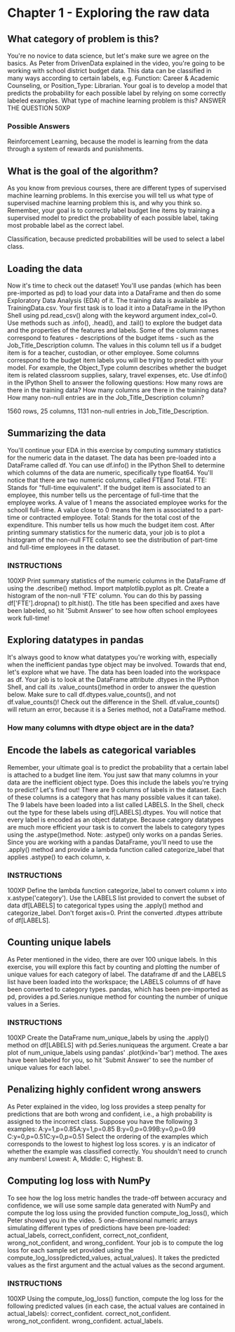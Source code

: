 # Chapter 1 - Exploring the raw data

## What category of problem is this?
You're no novice to data science, but let's make sure we agree on the basics.
As Peter from DrivenData explained in the video, you're going to be working with school district budget data. This data can be classified in many ways according to certain labels, e.g. Function: Career & Academic Counseling, or Position_Type: Librarian.
Your goal is to develop a model that predicts the probability for each possible label by relying on some correctly labeled examples.
What type of machine learning problem is this?
ANSWER THE QUESTION
50XP
### Possible Answers
Reinforcement Learning, because the model is learning from the data through a system of rewards and punishments.

## What is the goal of the algorithm?
As you know from previous courses, there are different types of supervised machine learning problems. In this exercise you will tell us what type of supervised machine learning problem this is, and why you think so.
Remember, your goal is to correctly label budget line items by training a supervised model to predict the probability of each possible label, taking most probable label as the correct label.


Classification, because predicted probabilities will be used to select a label class.


## Loading the data
Now it's time to check out the dataset! You'll use pandas (which has been pre-imported as pd) to load your data into a DataFrame and then do some Exploratory Data Analysis (EDA) of it.
The training data is available as TrainingData.csv. Your first task is to load it into a DataFrame in the IPython Shell using pd.read_csv() along with the keyword argument index_col=0.
Use methods such as .info(), .head(), and .tail() to explore the budget data and the properties of the features and labels.
Some of the column names correspond to features - descriptions of the budget items - such as the Job_Title_Description column. The values in this column tell us if a budget item is for a teacher, custodian, or other employee.
Some columns correspond to the budget item labels you will be trying to predict with your model. For example, the Object_Type column describes whether the budget item is related classroom supplies, salary, travel expenses, etc.
Use df.info() in the IPython Shell to answer the following questions:
How many rows are there in the training data?
How many columns are there in the training data?
How many non-null entries are in the Job_Title_Description column?


1560 rows, 25 columns, 1131 non-null entries in Job_Title_Description.


## Summarizing the data
You'll continue your EDA in this exercise by computing summary statistics for the numeric data in the dataset. The data has been pre-loaded into a DataFrame called df.
You can use df.info() in the IPython Shell to determine which columns of the data are numeric, specifically type float64. You'll notice that there are two numeric columns, called FTEand Total.
FTE: Stands for "full-time equivalent". If the budget item is associated to an employee, this number tells us the percentage of full-time that the employee works. A value of 1 means the associated employee works for the schooll full-time. A value close to 0 means the item is associated to a part-time or contracted employee.
Total: Stands for the total cost of the expenditure. This number tells us how much the budget item cost.
After printing summary statistics for the numeric data, your job is to plot a histogram of the non-null FTE column to see the distribution of part-time and full-time employees in the dataset.
### INSTRUCTIONS
100XP
Print summary statistics of the numeric columns in the DataFrame df using the .describe() method.
Import matplotlib.pyplot as plt.
Create a histogram of the non-null 'FTE' column. You can do this by passing df['FTE'].dropna() to plt.hist().
The title has been specified and axes have been labeled, so hit 'Submit Answer' to see how often school employees work full-time!

## Exploring datatypes in pandas
It's always good to know what datatypes you're working with, especially when the inefficient pandas type object may be involved. Towards that end, let's explore what we have.
The data has been loaded into the workspace as df. Your job is to look at the DataFrame attribute .dtypes in the IPython Shell, and call its .value_counts()method in order to answer the question below.
Make sure to call df.dtypes.value_counts(), and not df.value_counts()! Check out the difference in the Shell. df.value_counts() will return an error, because it is a Series method, not a DataFrame method.

### How many columns with dtype object are in the data?


## Encode the labels as categorical variables
Remember, your ultimate goal is to predict the probability that a certain label is attached to a budget line item. You just saw that many columns in your data are the inefficient object type. Does this include the labels you're trying to predict? Let's find out!
There are 9 columns of labels in the dataset. Each of these columns is a category that has many possible values it can take). The 9 labels have been loaded into a list called LABELS. In the Shell, check out the type for these labels using df[LABELS].dtypes.
You will notice that every label is encoded as an object datatype. Because category datatypes are much more efficient your task is to convert the labels to category types using the .astype()method.
Note: .astype() only works on a pandas Series. Since you are working with a pandas DataFrame, you'll need to use the .apply() method and provide a lambda function called categorize_label that applies .astype() to each column, x.
### INSTRUCTIONS
100XP
Define the lambda function categorize_label to convert column x into x.astype('category').
Use the LABELS list provided to convert the subset of data df[LABELS] to categorical types using the .apply() method and categorize_label. Don't forget axis=0.
Print the converted .dtypes attribute of df[LABELS].

## Counting unique labels
As Peter mentioned in the video, there are over 100 unique labels. In this exercise, you will explore this fact by counting and plotting the number of unique values for each category of label.
The dataframe df and the LABELS list have been loaded into the workspace; the LABELS columns of df have been converted to category types.
pandas, which has been pre-imported as pd, provides a pd.Series.nunique method for counting the number of unique values in a Series.
### INSTRUCTIONS
100XP
Create the DataFrame num_unique_labels by using the .apply() method on df[LABELS] with pd.Series.nuniqueas the argument.
Create a bar plot of num_unique_labels using pandas' .plot(kind='bar') method.
The axes have been labeled for you, so hit 'Submit Answer' to see the number of unique values for each label.
## Penalizing highly confident wrong answers
As Peter explained in the video, log loss provides a steep penalty for predictions that are both wrong and confident, i.e., a high probability is assigned to the incorrect class.
Suppose you have the following 3 examples:
A:y=1,p=0.85A:y=1,p=0.85
B:y=0,p=0.99B:y=0,p=0.99
C:y=0,p=0.51C:y=0,p=0.51
Select the ordering of the examples which corresponds to the lowest to highest log loss scores. y is an indicator of whether the example was classified correctly. You shouldn't need to crunch any numbers!
Lowest: A, Middle: C, Highest: B.

## Computing log loss with NumPy
To see how the log loss metric handles the trade-off between accuracy and confidence, we will use some sample data generated with NumPy and compute the log loss using the provided function compute_log_loss(), which Peter showed you in the video.
5 one-dimensional numeric arrays simulating different types of predictions have been pre-loaded: actual_labels, correct_confident, correct_not_confident, wrong_not_confident, and wrong_confident.
Your job is to compute the log loss for each sample set provided using the compute_log_loss(predicted_values, actual_values). It takes the predicted values as the first argument and the actual values as the second argument.
### INSTRUCTIONS
100XP
Using the compute_log_loss() function, compute the log loss for the following predicted values (in each case, the actual values are contained in actual_labels):
correct_confident.
correct_not_confident.
wrong_not_confident.
wrong_confident.
actual_labels.


